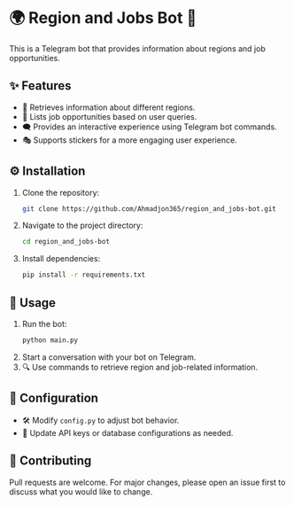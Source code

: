 # 🌍 Region and Jobs Bot 🤖

This is a Telegram bot that provides information about regions and job opportunities.

## ✨ Features
- 📍 Retrieves information about different regions.
- 💼 Lists job opportunities based on user queries.
- 🗨️ Provides an interactive experience using Telegram bot commands.
- 🎭 Supports stickers for a more engaging user experience.

## ⚙️ Installation

1. Clone the repository:
   ```bash
   git clone https://github.com/Ahmadjon365/region_and_jobs-bot.git
   ```
2. Navigate to the project directory:
   ```bash
   cd region_and_jobs-bot
   ```
3. Install dependencies:
   ```bash
   pip install -r requirements.txt
   ```

## 🚀 Usage

1. Run the bot:
   ```bash
   python main.py
   ```
2. Start a conversation with your bot on Telegram.
3. 🔍 Use commands to retrieve region and job-related information.

## 🔧 Configuration
- 🛠 Modify `config.py` to adjust bot behavior.
- 🔑 Update API keys or database configurations as needed.

## 🤝 Contributing
Pull requests are welcome. For major changes, please open an issue first to discuss what you would like to change.
